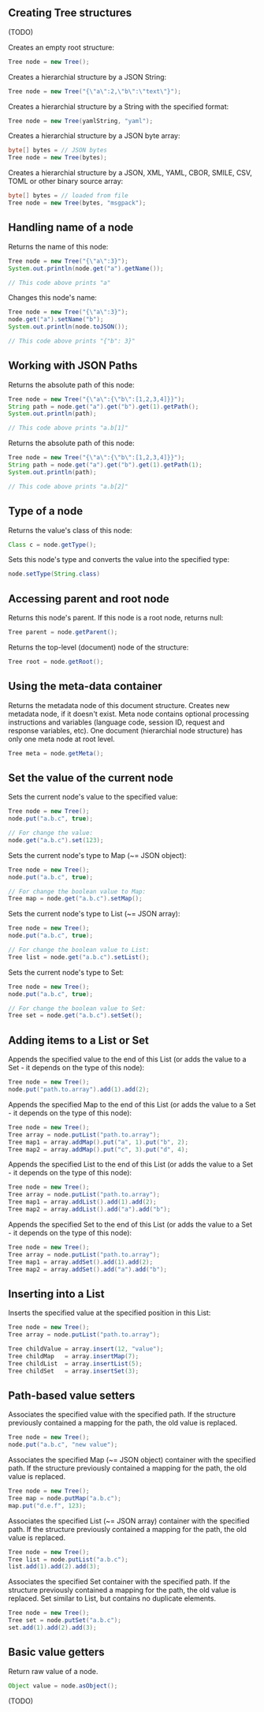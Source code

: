 ## Creating Tree structures

(TODO)

Creates an empty root structure:

```java
Tree node = new Tree();
```

Creates a hierarchial structure by a JSON String:

```java
Tree node = new Tree("{\"a\":2,\"b\":\"text\"}");
```

Creates a hierarchial structure by a String with the specified format:

```java
Tree node = new Tree(yamlString, "yaml");
```

Creates a hierarchial structure by a JSON byte array:

```java
byte[] bytes = // JSON bytes
Tree node = new Tree(bytes);
```

Creates a hierarchial structure by a JSON, XML, YAML, CBOR, SMILE, CSV,
TOML or other binary source array:

```java
byte[] bytes = // loaded from file
Tree node = new Tree(bytes, "msgpack");
```

## Handling name of a node

Returns the name of this node:

```java
Tree node = new Tree("{\"a\":3}");
System.out.println(node.get("a").getName());

// This code above prints "a"
```

Changes this node's name:

```java
Tree node = new Tree("{\"a\":3}");
node.get("a").setName("b");
System.out.println(node.toJSON());

// This code above prints "{"b": 3}"
```

## Working with JSON Paths

Returns the absolute path of this node:

```java
Tree node = new Tree("{\"a\":{\"b\":[1,2,3,4]}}");
String path = node.get("a").get("b").get(1).getPath();
System.out.println(path);

// This code above prints "a.b[1]"
```

Returns the absolute path of this node:

```java
Tree node = new Tree("{\"a\":{\"b\":[1,2,3,4]}}");
String path = node.get("a").get("b").get(1).getPath(1);
System.out.println(path);

// This code above prints "a.b[2]"
```

## Type of a node

Returns the value's class of this node:

```java
Class c = node.getType();
```

Sets this node's type and converts the value into the specified type:

```java
node.setType(String.class)
```

## Accessing parent and root node

Returns this node's parent. If this node is a root node, returns null:

```java
Tree parent = node.getParent();
```

Returns the top-level (document) node of the structure:

```java
Tree root = node.getRoot();
```

## Using the meta-data container

Returns the metadata node of this document structure. Creates new
metadata node, if it doesn't exist. Meta node contains optional
processing instructions and variables (language code, session ID, request
and response variables, etc). One document (hierarchial node structure)
has only one meta node at root level.

```java
Tree meta = node.getMeta();
```

## Set the value of the current node

Sets the current node's value to the specified value:

```java
Tree node = new Tree();
node.put("a.b.c", true);

// For change the value:
node.get("a.b.c").set(123);
```

Sets the current node's type to Map (~= JSON object):

```java
Tree node = new Tree();
node.put("a.b.c", true);

// For change the boolean value to Map:
Tree map = node.get("a.b.c").setMap();
```

Sets the current node's type to List (~= JSON array):

```java
Tree node = new Tree();
node.put("a.b.c", true);

// For change the boolean value to List:
Tree list = node.get("a.b.c").setList();
```

Sets the current node's type to Set:

```java
Tree node = new Tree();
node.put("a.b.c", true);

// For change the boolean value to Set:
Tree set = node.get("a.b.c").setSet();
```

## Adding items to a List or Set

Appends the specified value to the end of this List (or adds the
value to a Set - it depends on the type of this node):

```java
Tree node = new Tree();
node.put("path.to.array").add(1).add(2);
```

Appends the specified Map to the end of this List (or adds the value to
a Set - it depends on the type of this node):

```java
Tree node = new Tree();
Tree array = node.putList("path.to.array");
Tree map1 = array.addMap().put("a", 1).put("b", 2);
Tree map2 = array.addMap().put("c", 3).put("d", 4);
```

Appends the specified List to the end of this List (or adds the value to
a Set - it depends on the type of this node):

```java
Tree node = new Tree();
Tree array = node.putList("path.to.array");
Tree map1 = array.addList().add(1).add(2);
Tree map2 = array.addList().add("a").add("b");
```

Appends the specified Set to the end of this List (or adds the value to
a Set - it depends on the type of this node):

```java
Tree node = new Tree();
Tree array = node.putList("path.to.array");
Tree map1 = array.addSet().add(1).add(2);
Tree map2 = array.addSet().add("a").add("b");
```

## Inserting into a List

Inserts the specified value at the specified position in this List:

```java
Tree node = new Tree();
Tree array = node.putList("path.to.array");

Tree childValue = array.insert(12, "value");
Tree childMap   = array.insertMap(7);
Tree childList  = array.insertList(5);
Tree childSet   = array.insertSet(3);
```

## Path-based value setters

Associates the specified value with the specified path. If the
structure previously contained a mapping for the path, the old value is
replaced.

```java
Tree node = new Tree();
node.put("a.b.c", "new value");
```

Associates the specified Map (~= JSON object) container with the
specified path. If the structure previously contained a mapping for the
path, the old value is replaced.

```java
Tree node = new Tree();
Tree map = node.putMap("a.b.c");
map.put("d.e.f", 123);
```

Associates the specified List (~= JSON array) container with the
specified path. If the structure previously contained a mapping for the
path, the old value is replaced.

```java
Tree node = new Tree();
Tree list = node.putList("a.b.c");
list.add(1).add(2).add(3);
```

Associates the specified Set container with the specified path. If the
structure previously contained a mapping for the path, the old value is
replaced. Set similar to List, but contains no duplicate elements.

```java
Tree node = new Tree();
Tree set = node.putSet("a.b.c");
set.add(1).add(2).add(3);
```

## Basic value getters

Return raw value of a node.

```java
Object value = node.asObject();
```

(TODO)